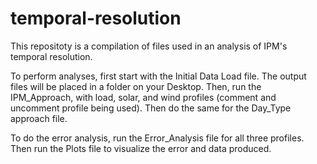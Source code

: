 # temporal-resolution
This repositoty is a compilation of files used in an analysis of IPM's temporal resolution. 

To perform analyses, first start with the Initial Data Load file. The output files will be placed in a folder on your Desktop. Then, run the IPM_Approach, with load, solar, and wind profiles (comment and uncomment profile being used). Then do the same for the Day_Type approach file. 

To do the error analysis, run the Error_Analysis file for all three profiles. Then run the Plots file to visualize the error and data produced. 
